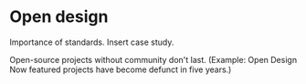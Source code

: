 # Open design

Importance of standards. Insert case study.

Open-source projects without community don't last. (Example: Open Design Now featured projects have become defunct in five years.)